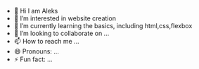 - 👋 Hi I am Aleks
- 👀 I’m interested in website creation
- 🌱 I’m currently learning the basics, including html,css,flexbox
- 💞️ I’m looking to collaborate on ...
- 📫 How to reach me ...
- 😄 Pronouns: ...
- ⚡ Fun fact: ...

<!---
alekduck/alekduck is a ✨ special ✨ repository because its `README.md` (this file) appears on your GitHub profile.
You can click the Preview link to take a look at your changes.
--->
